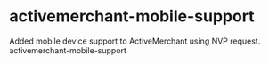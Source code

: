 activemerchant-mobile-support
=============================

Added mobile device support to ActiveMerchant using NVP request.
activemerchant-mobile-support
